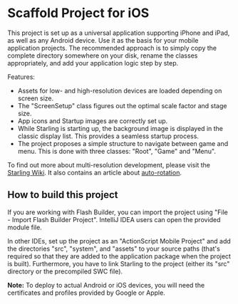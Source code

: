Scaffold Project for iOS
========================

This project is set up as a universal application supporting iPhone and iPad, as well as any Android device. Use it as the basis for your mobile application projects. The recommended approach is to simply copy the complete directory somewhere on your disk, rename the classes appropriately, and add your application logic step by step.

Features:

* Assets for low- and high-resolution devices are loaded depending on screen size.
* The "ScreenSetup" class figures out the optimal scale factor and stage size.
* App icons and Startup images are correctly set up.
* While Starling is starting up, the background image is displayed in the classic 
  display list. This provides a seamless startup process.
* The project proposes a simple structure to navigate between game and menu. This
  is done with three classes: "Root", "Game" and "Menu".

To find out more about multi-resolution development, please visit the [Starling Wiki][1]. 
It also contains an article about [auto-rotation][2].

[1]: http://wiki.starling-framework.org/manual/multi-resolution_development
[2]: http://wiki.starling-framework.org/manual/auto-rotation

## How to build this project ##

If you are working with Flash Builder, you can import the project using "File - Import Flash Builder Project". IntelliJ IDEA users can open the provided module file.

In other IDEs, set up the project as an "ActionScript Mobile Project" and add the directories "src", "system", and "assets" to your source paths (that's required so that they are added to the application package when the project is built). Furthermore, you have to link Starling to the project (either its "src" directory or the precompiled SWC file).

**Note:** To deploy to actual Android or iOS devices, you will need the certificates and profiles provided by Google or Apple.
